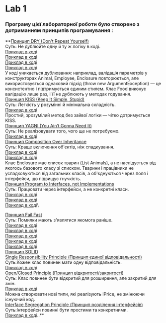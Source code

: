 ﻿# Lab 1
### Програму цієї лабораторної роботи було створено з дотриманням принципів програмування :

**<ins>Принцип DRY (Don't Repeat Yourself)</ins>\
Суть: Не дублюйте одну й ту ж логіку в коді.\
[Приклад в коді](https://github.com/Olia-Kuznetsova/kpz/blob/main/Lab1/Zoo/Program.cs#L36-L37)\
[Приклад в коді](https://github.com/Olia-Kuznetsova/kpz/blob/main/Lab1/Zoo/Program.cs#L56-L57)\
[Приклад в коді](https://github.com/Olia-Kuznetsova/kpz/blob/main/Lab1/Zoo/Program.cs#L71-L72)\
[Приклад в коді](https://github.com/Olia-Kuznetsova/kpz/blob/main/Lab1/Zoo/Program.cs#L80-L81)\
У коді уникається дублювання: наприклад, валідація параметрів у конструкторах Animal, 
Employee, Enclosure повторюється, але використовується однаковий підхід (throw new ArgumentException)
— це консистентно і підтримується єдиним стилем. Клас Food виконує валідацію 
лише раз, і її не дублюють у методах годування.\
<ins>Принцип KISS (Keep It Simple, Stupid)</ins>\
Суть: Легкість у розумінні й мінімальна складність.\
[Приклад в коді](https://github.com/Olia-Kuznetsova/kpz/blob/main/Lab1/Zoo/Program.cs#L87-L95)\
Простий, зрозумілий метод без зайвої логіки — чітко дотримується KISS.\
<ins>Принцип YAGNI (You Ain’t Gonna Need It)</ins>\
Суть: Не реалізовувати того, чого ще не потребуємо.\
[Приклад в коді](https://github.com/Olia-Kuznetsova/kpz/blob/main/Lab1/Zoo/Program.cs#L9-L27)\
<ins>Принцип Composition Over Inheritance</ins>\
Суть: Краще включення об'єктів, ніж спадкування.\
[Приклад в коді](https://github.com/Olia-Kuznetsova/kpz/blob/main/Lab1/Zoo/Program.cs#L64-L85)\
[Приклад в коді](https://github.com/Olia-Kuznetsova/kpz/blob/main/Lab1/Zoo/Program.cs#L97-L106)\
Клас Enclosure має список тварин (List<IAnimal> Animals), 
а не наслідується від якогось базового класу зі списком. Тварини і працівники не успадковуються 
від загальних класів, а об'єднуються через поля і інтерфейси, що підвищує гнучкість.\
<ins>Принцип Program to Interfaces, not Implementations</ins>\
Суть: Працювати через інтерфейси, а не конкретні класи.\
[Приклад в коді](https://github.com/Olia-Kuznetsova/kpz/blob/main/Lab1/Zoo/Program.cs#L135-L136)\
[Приклад в коді](https://github.com/Olia-Kuznetsova/kpz/blob/main/Lab1/Zoo/Program.cs#L138)\
[Приклад в коді](https://github.com/Olia-Kuznetsova/kpz/blob/main/Lab1/Zoo/Program.cs#L142)\

<ins>Принцип Fail Fast</ins>\
Суть: Помилки мають з'являтися якомога раніше.\
[Приклад в коді](https://github.com/Olia-Kuznetsova/kpz/blob/main/Lab1/Zoo/Program.cs#L36-L37)\
[Приклад в коді](https://github.com/Olia-Kuznetsova/kpz/blob/main/Lab1/Zoo/Program.cs#L56-L57)\
[Приклад в коді](https://github.com/Olia-Kuznetsova/kpz/blob/main/Lab1/Zoo/Program.cs#L71-L72)\
[Приклад в коді](https://github.com/Olia-Kuznetsova/kpz/blob/main/Lab1/Zoo/Program.cs#L80-L81)\
[Приклад в коді](https://github.com/Olia-Kuznetsova/kpz/blob/main/Lab1/Zoo/Program.cs#L93)\
<ins>Принцип SOLID</ins>\
<ins>Single Responsibility Principle (Принцип єдиної відповідальності)</ins>\
Суть:Кожен клас повинен мати одну відповідальність.\
[Приклад в коді](https://github.com/Olia-Kuznetsova/kpz/blob/main/Lab1/Zoo/Program.cs#L9-L95)\
<ins>Open/Closed Principle (Принцип відкритості/закритості)</ins>\
Суть: Клас повинен бути відкритий для розширення, але закритий для змін.\
[Приклад в коді](https://github.com/Olia-Kuznetsova/kpz/blob/main/Lab1/Zoo/Program.cs#L9-L85)\
Можна створювати нові типи, які реалізують IPrice, не змінюючи існуючий код.\
<ins>Interface Segregation Principle (Принцип розділення інтерфейсів)</ins>\
Суть:Інтерфейси повинні бути простими та конкретними.\
[Приклад в коді](https://github.com/Olia-Kuznetsova/kpz/blob/main/Lab1/Zoo/Program.cs#L9-L27)\..**
